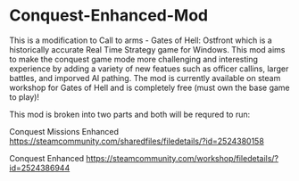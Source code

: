 # Conquest-Enhanced-Mod
This is a modification to Call to arms - Gates of Hell: Ostfront which is a historically accurate Real Time Strategy game for Windows. This mod aims to make the conquest game mode more challenging and interesting experience by adding a variety of new featues such as officer callins, larger battles, and imporved AI pathing. The mod is currently available on steam workshop for Gates of Hell and is completely free (must own the base game to play)!

This mod is broken into two parts and both will be requred to run: 

Conquest Missions Enhanced
https://steamcommunity.com/sharedfiles/filedetails/?id=2524380158

Conquest Enhanced
https://steamcommunity.com/workshop/filedetails/?id=2524386944

